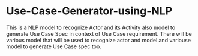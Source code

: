 # Use-Case-Generator-using-NLP

This is a NLP model to recognize Actor and its Activity also model to generate Use Case Spec in context of Use Case requirement.
There will be various model that will be used to recognize actor and model and variouse model to generate Use Case spec too.
